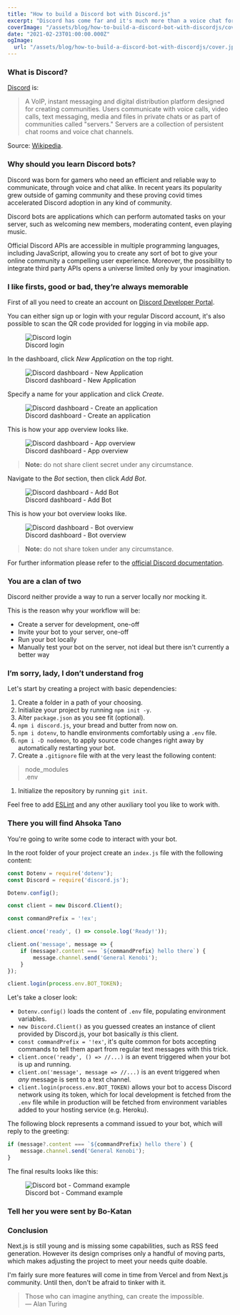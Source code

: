 ```yaml
---
title: "How to build a Discord bot with Discord.js"
excerpt: "Discord has come far and it's much more than a voice chat for gamers nowadays. Learn to leverage its full potential by building a bot with Discord.js and give your online community the best user experience."
coverImage: "/assets/blog/how-to-build-a-discord-bot-with-discordjs/cover.jpg"
date: "2021-02-23T01:00:00.000Z"
ogImage:
  url: "/assets/blog/how-to-build-a-discord-bot-with-discordjs/cover.jpg"
---
```


### What is Discord?

[Discord](https://discord.com/) is:

> A VoIP, instant messaging and digital distribution platform designed for creating communities. Users communicate with voice calls, video calls, text messaging, media and files in private chats or as part of communities called "servers." Servers are a collection of persistent chat rooms and voice chat channels.

Source: [Wikipedia](<https://en.wikipedia.org/wiki/Discord_(software)>).

### Why should you learn Discord bots?

Discord was born for gamers who need an efficient and reliable way to communicate, through voice and chat alike.
In recent years its popularity grew outside of gaming community and these proving covid times accelerated Discord adoption in any kind of community.

Discord bots are applications which can perform automated tasks on your server, such as welcoming new members, moderating content, even playing music.

Official Discord APIs are accessible in multiple programming languages, including JavaScript, allowing you to create any sort of bot to give your online community a compelling user experience. Moreover, the possibility to integrate third party APIs opens a universe limited only by your imagination.

### I like firsts, good or bad, they’re always memorable

First of all you need to create an account on [Discord Developer Portal](https://discord.com/developers/applications).

You can either sign up or login with your regular Discord account, it's also possible to scan the QR code provided for logging in via mobile app.

<figure class="image" aria-label="Discord login">
<img
  src="/assets/blog/how-to-build-a-discord-bot-with-discordjs/discord-login.jpg"
  alt="Discord login"
  style="max-height: 600px;"
/>
<figcaption>Discord login</figcaption>
</figure>

In the dashboard, click _New Application_ on the top right.

<figure class="image" aria-label="Discord dashboard - New Application">
<img
  src="/assets/blog/how-to-build-a-discord-bot-with-discordjs/discord-dashboard.jpg"
  alt="Discord dashboard - New Application"
  style="max-height: 600px;"
/>
<figcaption>Discord dashboard - New Application</figcaption>
</figure>

Specify a name for your application and click _Create_.

<figure class="image" aria-label="Discord dashboard - Create an application">
<img
  src="/assets/blog/how-to-build-a-discord-bot-with-discordjs/discord-new-app.jpg"
  alt="Discord dashboard - Create an application"
  style="max-height: 600px;"
/>
<figcaption>Discord dashboard - Create an application</figcaption>
</figure>

This is how your app overview looks like.

<figure class="image" aria-label="Discord dashboard - App overview">
<img
  src="/assets/blog/how-to-build-a-discord-bot-with-discordjs/discord-app-overview.jpg"
  alt="Discord dashboard - App overview"
  style="max-height: 600px;"
/>
<figcaption>Discord dashboard - App overview</figcaption>
</figure>

> **Note:** do not share client secret under any circumstance.

Navigate to the _Bot_ section, then click _Add Bot_.

<figure class="image" aria-label="Discord dashboard - Add Bot">
<img
  src="/assets/blog/how-to-build-a-discord-bot-with-discordjs/discord-app-add-bot.jpg"
  alt="Discord dashboard - Add Bot"
  style="max-height: 600px;"
/>
<figcaption>Discord dashboard - Add Bot</figcaption>
</figure>

This is how your bot overview looks like.

<figure class="image" aria-label="Discord dashboard - Bot overview">
<img
  src="/assets/blog/how-to-build-a-discord-bot-with-discordjs/discord-app-bot-overview.jpg"
  alt="Discord dashboard - Bot overview"
  style="max-height: 600px;"
/>
<figcaption>Discord dashboard - Bot overview</figcaption>
</figure>

> **Note:** do not share token under any circumstance.

For further information please refer to the [official Discord documentation](https://discord.com/developers/docs/intro).

### You are a clan of two

Discord neither provide a way to run a server locally nor mocking it.

This is the reason why your workflow will be:

- Create a server for development, one-off
- Invite your bot to your server, one-off
- Run your bot locally
- Manually test your bot on the server, not ideal but there isn't currently a better way

### I’m sorry, lady, I don’t understand frog

Let's start by creating a project with basic dependencies:

1. Create a folder in a path of your choosing.
1. Initialize your project by running `npm init -y`.
1. Alter `package.json` as you see fit (optional).
1. `npm i discord.js`, your bread and butter from now on.
1. `npm i dotenv`, to handle environments comfortably using a `.env` file.
1. `npm i -D nodemon`, to apply source code changes right away by automatically restarting your bot.
1. Create a `.gitignore` file with at the very least the following content: 
> node_modules  
> .env
1. Initialize the repository by running `git init`.

Feel free to add [ESLint](https://eslint.org/) and any other auxiliary tool you like to work with.

### There you will find Ahsoka Tano

You're going to write some code to interact with your bot.

In the root folder of your project create an `index.js` file with the following content:

```javascript
const Dotenv = require('dotenv');
const Discord = require('discord.js');

Dotenv.config();

const client = new Discord.Client();

const commandPrefix = '!ex';

client.once('ready', () => console.log('Ready!'));

client.on('message', message => {
    if (message?.content === `${commandPrefix} hello there`) {
        message.channel.send('General Kenobi');
    }
});

client.login(process.env.BOT_TOKEN);
```

Let's take a closer look:

- `Dotenv.config()` loads the content of `.env` file, populating environment variables.
- `new Discord.Client()` as you guessed creates an instance of client provided by Discord.js, your bot basically _is_ this client.
- `const commandPrefix = '!ex'`, it's quite common for bots accepting commands to tell them apart from regular text messages with this trick.
- `client.once('ready', () => //...)` is an event triggered when your bot is up and running.
- `client.on('message', message => //...)` is an event triggered when _any_ message is sent to a text channel.
- `client.login(process.env.BOT_TOKEN)` allows your bot to access Discord network using its token, which for local development is fetched from the `.env` file while in production will be fetched from environment variables added to your hosting service (e.g. Heroku).

The following block represents a command issued to your bot, which will reply to the greeting:

```javascript
if (message?.content === `${commandPrefix} hello there`) {
    message.channel.send('General Kenobi');
}
```

The final results looks like this:

<figure class="image" aria-label="Discord bot - Command example">
<img
  src="/assets/blog/how-to-build-a-discord-bot-with-discordjs/discord-app-command-example.jpg"
  alt="Discord bot - Command example"
  style="max-height: 600px;"
/>
<figcaption>Discord bot - Command example</figcaption>
</figure>

### Tell her you were sent by Bo-Katan


### Conclusion

Next.js is still young and is missing some capabilities, such as RSS feed generation. However its design comprises only a handful of moving parts, which makes adjusting the project to meet your needs quite doable.

I'm fairly sure more features will come in time from Vercel and from Next.js community. Until then, don't be afraid to tinker with it.

> Those who can imagine anything, can create the impossible.  
> ― Alan Turing 
